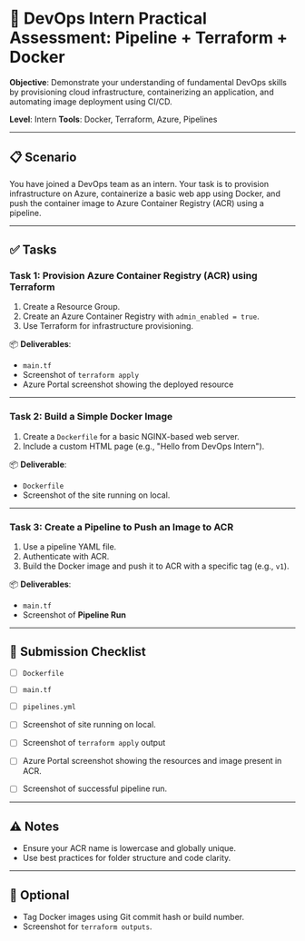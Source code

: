 # 🧪 DevOps Intern Practical Assessment: Pipeline + Terraform + Docker

**Objective**: Demonstrate your understanding of fundamental DevOps skills by provisioning cloud infrastructure, containerizing an application, and automating image deployment using CI/CD.

**Level**: Intern
**Tools**: Docker, Terraform, Azure, Pipelines

---

## 📋 Scenario

You have joined a DevOps team as an intern. Your task is to provision infrastructure on Azure, containerize a basic web app using Docker, and push the container image to Azure Container Registry (ACR) using a pipeline.

---

## ✅ Tasks

### Task 1: Provision Azure Container Registry (ACR) using Terraform

1. Create a Resource Group.
2. Create an Azure Container Registry with `admin_enabled = true`.
3. Use Terraform for infrastructure provisioning.

📦 **Deliverables**:
- `main.tf`
- Screenshot of `terraform apply`
- Azure Portal screenshot showing the deployed resource


---

### Task 2: Build a Simple Docker Image 

1. Create a `Dockerfile` for a basic NGINX-based web server.
2. Include a custom HTML page (e.g., "Hello from DevOps Intern").

📦 **Deliverable**: 
- `Dockerfile`
- Screenshot of the site running on local. 
---

### Task 3: Create a Pipeline to Push an Image to ACR 

1. Use a pipeline YAML file.
2. Authenticate with ACR.
3. Build the Docker image and push it to ACR with a specific tag (e.g., `v1`).

📦 **Deliverables**:
- `main.tf`
- Screenshot of **Pipeline Run**

---

## 📂 Submission Checklist

- [ ] `Dockerfile`
- [ ] `main.tf`
- [ ] `pipelines.yml`
- [ ] Screenshot of site running on local. 
- [ ] Screenshot of `terraform apply` output
- [ ] Azure Portal screenshot showing the resources and image present in ACR.
- [ ] Screenshot of successful pipeline run.


---

## ⚠️ Notes

- Ensure your ACR name is lowercase and globally unique.
- Use best practices for folder structure and code clarity.

---

## 🏁 Optional

- Tag Docker images using Git commit hash or build number.
- Screenshot for `terraform outputs`.
